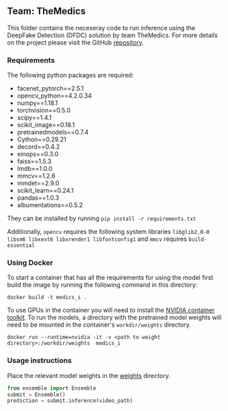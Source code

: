 ## Team: TheMedics
This folder contains the neceseray code to run inference using the DeepFake Detection (DFDC) solution by team TheMedics.  For more details on the project please visit the GitHub [repository](https://github.com/jphdotam/DFDC).

### Requirements

The following python packages are required:

- facenet_pytorch==2.5.1
- opencv_python==4.2.0.34
- numpy==1.18.1
- torchvision==0.5.0
- scipy==1.4.1
- scikit_image==0.18.1
- pretrainedmodels==0.7.4
- Cython==0.29.21
- decord==0.4.2
- einops==0.3.0
- faiss==1.5.3
- lmdb==1.0.0
- mmcv==1.2.6
- mmdet==2.9.0
- scikit_learn==0.24.1
- pandas==1.0.3
- albumentations==0.5.2 

They can be installed by running `pip install -r requirements.txt`

Additionally, `opencv` requires the following system libraries `libglib2.0-0 libsm6 libxext6 libxrender1 libfontconfig1` and `mmcv` requires `build-essential`

### Using Docker

To start a container that has all the requirements for using the model first build the image by running the following command in this directory:

```
docker build -t medics_i .
```
To use GPUs in the container you will need to install the [NVIDIA container toolkit](https://docs.nvidia.com/datacenter/cloud-native/container-toolkit/install-guide.html#docker).  To run the models, a directory with the pretrained model weights  will need to be mounted in the container's `workdir/weights` directory.  

```
docker run --runtime=nvidia -it -v <path to weight directory>:/workdir/weights  medics_i
```  

### Usage instructions

Place the relevant model weights in the [weights](./weights) directory.
``` python
from ensemble import Ensemble
submit = Ensemble()
prediction = submit.inference(video_path)
```
